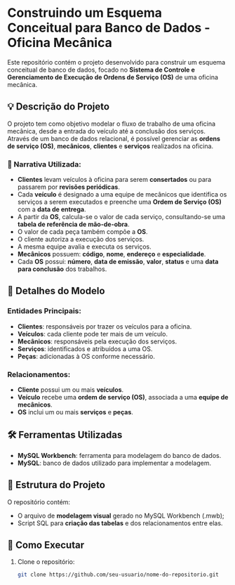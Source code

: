 # Construindo um Esquema Conceitual para Banco de Dados - Oficina Mecânica

Este repositório contém o projeto desenvolvido para construir um esquema conceitual de banco de dados, focado no **Sistema de Controle e Gerenciamento de Execução de Ordens de Serviço (OS)** de uma oficina mecânica.

## 💡 Descrição do Projeto

O projeto tem como objetivo modelar o fluxo de trabalho de uma oficina mecânica, desde a entrada do veículo até a conclusão dos serviços. Através de um banco de dados relacional, é possível gerenciar as **ordens de serviço (OS)**, **mecânicos**, **clientes** e **serviços** realizados na oficina.

### 📌 Narrativa Utilizada:

- **Clientes** levam veículos à oficina para serem **consertados** ou para passarem por **revisões periódicas**.
- Cada **veículo** é designado a uma equipe de mecânicos que identifica os serviços a serem executados e preenche uma **Ordem de Serviço (OS)** com a **data de entrega**.
- A partir da **OS**, calcula-se o valor de cada serviço, consultando-se uma **tabela de referência de mão-de-obra**.
- O valor de cada peça também compõe a **OS**.
- O cliente autoriza a execução dos serviços.
- A mesma equipe avalia e executa os serviços.
- **Mecânicos** possuem: **código**, **nome**, **endereço** e **especialidade**.
- Cada **OS** possui: **número**, **data de emissão**, **valor**, **status** e uma **data para conclusão** dos trabalhos.

## 🔧 Detalhes do Modelo

### Entidades Principais:
- **Clientes**: responsáveis por trazer os veículos para a oficina.
- **Veículos**: cada cliente pode ter mais de um veículo.
- **Mecânicos**: responsáveis pela execução dos serviços.
- **Serviços**: identificados e atribuídos a uma OS.
- **Peças**: adicionadas à OS conforme necessário.

### Relacionamentos:
- **Cliente** possui um ou mais **veículos**.
- **Veículo** recebe uma **ordem de serviço (OS)**, associada a uma **equipe de mecânicos**.
- **OS** inclui um ou mais **serviços** e **peças**.

## 🛠️ Ferramentas Utilizadas

- **MySQL Workbench**: ferramenta para modelagem do banco de dados.
- **MySQL**: banco de dados utilizado para implementar a modelagem.

## 📂 Estrutura do Projeto

O repositório contém:
- O arquivo de **modelagem visual** gerado no MySQL Workbench (.mwb);
- Script SQL para **criação das tabelas** e dos relacionamentos entre elas.

## 🚀 Como Executar

1. Clone o repositório:
   ```bash
   git clone https://github.com/seu-usuario/nome-do-repositorio.git
